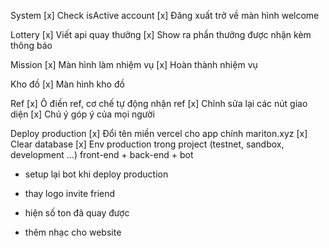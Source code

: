 System
[x] Check isActive account
[x] Đăng xuất trở về màn hình welcome

Lottery
[x] Viết api quay thưởng
[x] Show ra phần thưởng được nhận kèm thông báo

Mission
[x] Màn hình làm nhiệm vụ
[x] Hoàn thành nhiệm vụ

Kho đồ
[x] Màn hình kho đồ

Ref
[x] Ô điền ref, cơ chế tự động nhận ref
[x] Chỉnh sửa lại các nút giao diện
[x] Chú ý góp ý của mọi người

Deploy production
[x] Đổi tên miền vercel cho app chính mariton.xyz
[x] Clear database
[x] Env production trong project (testnet, sandbox, development ...) front-end + back-end + bot
- setup lại bot khi deploy production

- thay logo invite friend
- hiện số ton đã quay được
- thêm nhạc cho website